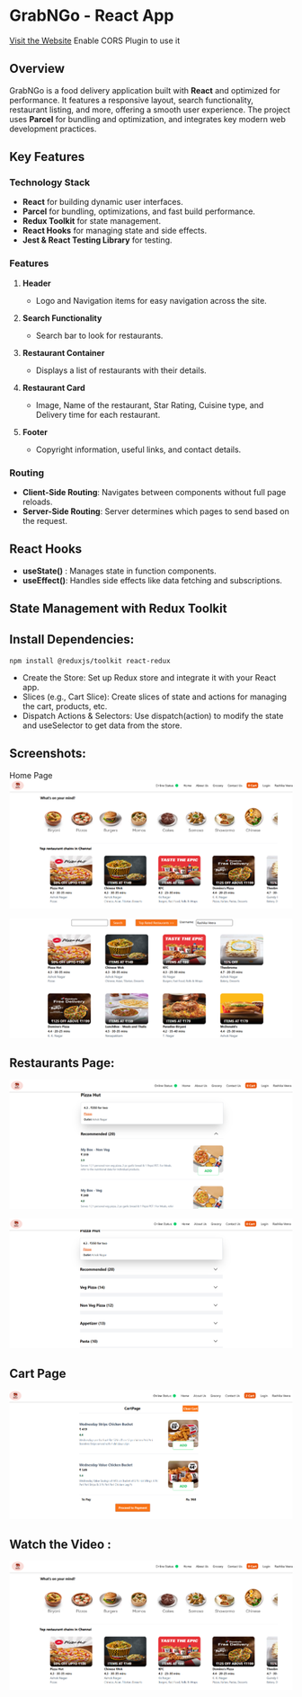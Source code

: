 # GrabNGo - React App

[Visit the Website](https://grabngooo.netlify.app/) Enable CORS Plugin to use it 

## Overview

GrabNGo is a food delivery application built with **React** and optimized for performance. It features a responsive layout, search functionality, restaurant listing, and more, offering a smooth user experience. The project uses **Parcel** for bundling and optimization, and integrates key modern web development practices.

## Key Features

### **Technology Stack**
- **React** for building dynamic user interfaces.
- **Parcel** for bundling, optimizations, and fast build performance.
- **Redux Toolkit** for state management.
- **React Hooks** for managing state and side effects.
- **Jest & React Testing Library** for testing.

### **Features**
1. **Header**
   - Logo and Navigation items for easy navigation across the site.

2. **Search Functionality**
   - Search bar to look for restaurants.

3. **Restaurant Container**
   - Displays a list of restaurants with their details.

4. **Restaurant Card**
   - Image, Name of the restaurant, Star Rating, Cuisine type, and Delivery time for each restaurant.

5. **Footer**
   - Copyright information, useful links, and contact details.

### **Routing**
- **Client-Side Routing**: Navigates between components without full page reloads.
- **Server-Side Routing**: Server determines which pages to send based on the request.

## React Hooks
- **useState()** : Manages state in function components.
- **useEffect()**: Handles side effects like data fetching and subscriptions.

## State Management with Redux Toolkit
## Install Dependencies:

```
npm install @reduxjs/toolkit react-redux
```

- Create the Store: Set up Redux store and integrate it with your React app.
- Slices (e.g., Cart Slice): Create slices of state and actions for managing the cart, products, etc.
- Dispatch Actions & Selectors: Use dispatch(action) to modify the state and useSelector to get data from the store.

## Screenshots:

Home Page
![alt text](image.png)

![alt text](image-1.png)

## Restaurants Page:
![alt text](image-2.png)

![alt text](image-3.png)

## Cart Page
![alt text](image-4.png)


## Watch the Video :

[![Watch the demo](image.png)](https://youtu.be/cty3Ghmp144)

